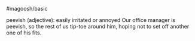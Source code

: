 #magoosh/basic

peevish (adjective): easily irritated or annoyed 
Our office manager is peevish, so the rest of us tip-toe around him, hoping not to set off another one of 
his fits. 

